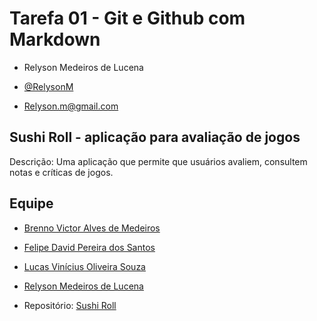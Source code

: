 # Tarefa 01 - Git e Github com Markdown 

  

* Relyson Medeiros de Lucena 

* [@RelysonM](https://github.com/RelysonM) 

* Relyson.m@gmail.com 

  

## Sushi Roll - aplicação para avaliação de jogos 

  

Descrição: Uma aplicação que permite que usuários avaliem, consultem notas e críticas de jogos. 

  

## Equipe 

  

* [Brenno Victor Alves de Medeiros](https://github.com/brennovictor) 

* [Felipe David Pereira dos Santos](https://github.com/felipedavid) 

* [Lucas Vinícius Oliveira Souza](https://github.com/Souza-Lucas) 

* [Relyson Medeiros de Lucena](https://github.com/RelysonM) 

  

* Repositório: [Sushi Roll](https://github.com/felipedavid/sushi_roll) 